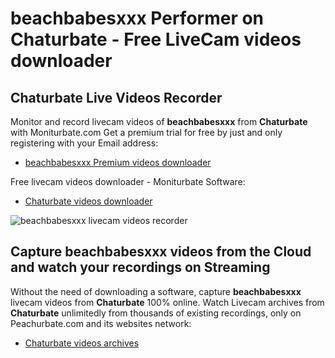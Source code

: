 # beachbabesxxx Performer on Chaturbate - Free LiveCam videos downloader

## Chaturbate Live Videos Recorder

Monitor and record livecam videos of **beachbabesxxx** from **Chaturbate** with Moniturbate.com
Get a premium trial for free by just and only registering with your Email address:
* [beachbabesxxx Premium videos downloader](https://moniturbate.com/request-demo-licence-key.html)

Free livecam videos downloader - Moniturbate Software:
* [Chaturbate videos downloader](https://moniturbate.com/moniturbate-download-software.html)

![beachbabesxxx livecam videos recorder](https://peachurnet.com/templates/moniturbate-software.png)


## Capture beachbabesxxx videos from the Cloud and watch your recordings on Streaming

Without the need of downloading a software, capture **beachbabesxxx** livecam videos from **Chaturbate** 100% online.
Watch Livecam archives from **Chaturbate** unlimitedly from thousands of existing recordings, only on Peachurbate.com and its websites network:
* [Chaturbate videos archives](https://peachurnet.com/)